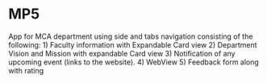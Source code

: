 # MP5
App for MCA department using side and tabs navigation consisting of the following:  1)    Faculty information with Expandable Card view  2)    Department Vision and Mission with expandable Card view  3)    Notification of any upcoming event (links to the website).  4)    WebView   5)    Feedback form along with rating
